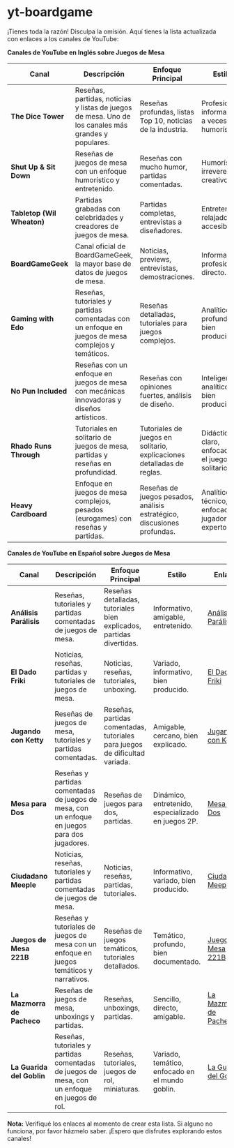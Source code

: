 # yt-boardgame

¡Tienes toda la razón! Disculpa la omisión. Aquí tienes la lista actualizada con enlaces a los canales de YouTube:

**Canales de YouTube en Inglés sobre Juegos de Mesa**

| Canal                     | Descripción                                                                                                     | Enfoque Principal                                                                        | Estilo                                               | Enlace                                                                       |
| -------------------------- | --------------------------------------------------------------------------------------------------------------- | ---------------------------------------------------------------------------------------- | --------------------------------------------------- | ---------------------------------------------------------------------------- |
| **The Dice Tower**        | Reseñas, partidas, noticias y listas de juegos de mesa. Uno de los canales más grandes y populares.           | Reseñas profundas, listas Top 10, noticias de la industria.                                | Profesional, informativo, a veces humorístico.       | [The Dice Tower](https://www.youtube.com/@TheDiceTower)                     |
| **Shut Up & Sit Down**    | Reseñas de juegos de mesa con un enfoque humorístico y entretenido.                                            | Reseñas con mucho humor, partidas comentadas.                                           | Humorístico, irreverente, creativo.                  | [Shut Up & Sit Down](https://www.youtube.com/@shutupandsitdown)                |
| **Tabletop (Wil Wheaton)** | Partidas grabadas con celebridades y creadores de juegos de mesa.                                           | Partidas completas, entrevistas a diseñadores.                                           | Entretenido, relajado, accesible.                   | [Tabletop (Wil Wheaton)](https://www.youtube.com/@tabletop)                  |
| **BoardGameGeek**        | Canal oficial de BoardGameGeek, la mayor base de datos de juegos de mesa.                                      | Noticias, previews, entrevistas, demostraciones.                                       | Informativo, profesional, directo.                  | [BoardGameGeek](https://www.youtube.com/@boardgamegeek)                       |
| **Gaming with Edo**      | Reseñas, tutoriales y partidas comentadas con un enfoque en juegos de mesa complejos y temáticos.            | Reseñas detalladas, tutoriales para juegos complejos.                                     | Analítico, profundo, bien producido.                | [Gaming with Edo](https://www.youtube.com/@GamingwithEdo)                    |
| **No Pun Included**      | Reseñas con un enfoque en juegos de mesa con mecánicas innovadoras y diseños artísticos.                      | Reseñas con opiniones fuertes, análisis de diseño.                                          | Inteligente, analítico, bien producido.            | [No Pun Included](https://www.youtube.com/@NoPunIncluded)                    |
| **Rhado Runs Through**     | Tutoriales en solitario de juegos de mesa, partidas y reseñas en profundidad.                                    | Tutoriales de juegos en solitario, explicaciones detalladas de reglas.                   | Didáctico, claro, enfocado en el juego en solitario. | [Rhado Runs Through](https://www.youtube.com/@rahdo)                          |
| **Heavy Cardboard**       | Enfoque en juegos de mesa complejos, pesados (eurogames) con reseñas y partidas.                                 | Reseñas de juegos pesados, análisis estratégico, discusiones profundas.                  | Analítico, técnico, enfocado en jugadores expertos.  | [Heavy Cardboard](https://www.youtube.com/@HeavyCardboard)                    |

**Canales de YouTube en Español sobre Juegos de Mesa**

| Canal                           | Descripción                                                                                               | Enfoque Principal                                                              | Estilo                                              | Enlace                                                                        |
| -------------------------------- | --------------------------------------------------------------------------------------------------------- | ------------------------------------------------------------------------------ | -------------------------------------------------- | ----------------------------------------------------------------------------- |
| **Análisis Parálisis**            | Reseñas, tutoriales y partidas comentadas de juegos de mesa.                                            | Reseñas detalladas, tutoriales bien explicados, partidas divertidas.        | Informativo, amigable, entretenido.                | [Análisis Parálisis](https://www.youtube.com/@AnalisisParalisis)                |
| **El Dado Friki**                 | Noticias, reseñas, partidas y tutoriales de juegos de mesa.                                               | Noticias, reseñas, tutoriales, unboxing.                                       | Variado, informativo, bien producido.             | [El Dado Friki](https://www.youtube.com/@ElDadoFriki)                         |
| **Jugando con Ketty**            | Reseñas de juegos de mesa, tutoriales y partidas comentadas.                                             | Reseñas, partidas comentadas, tutoriales para juegos de dificultad variada. | Amigable, cercano, bien explicado.               | [Jugando con Ketty](https://www.youtube.com/@JugandoconKetty)                 |
| **Mesa para Dos**                | Reseñas y partidas comentadas de juegos de mesa, con un enfoque en juegos para dos jugadores.             | Reseñas de juegos para dos, partidas.                                         | Dinámico, entretenido, especializado en juegos 2P. | [Mesa para Dos](https://www.youtube.com/@MesaparaDos)                         |
| **Ciudadano Meeple**            | Noticias, reseñas, tutoriales y partidas comentadas de juegos de mesa.                                     | Noticias, reseñas, partidas, tutoriales.                                       | Informativo, variado, bien producido.             | [Ciudadano Meeple](https://www.youtube.com/@CiudadanoMeeple)                 |
| **Juegos de Mesa 221B**          | Reseñas y tutoriales de juegos de mesa con un enfoque en juegos temáticos y narrativos.                   | Reseñas de juegos temáticos, tutoriales detallados.                           | Temático, profundo, bien documentado.             | [Juegos de Mesa 221B](https://www.youtube.com/@JuegosdeMesa221B)              |
| **La Mazmorra de Pacheco**      | Reseñas de juegos de mesa, unboxings y partidas.                                                          | Reseñas, unboxings, partidas.                                                | Sencillo, directo, amigable.                      | [La Mazmorra de Pacheco](https://www.youtube.com/@lamazmorradepacheco)       |
| **La Guarida del Goblin**        | Reseñas, tutoriales y partidas comentadas de juegos de mesa, con un enfoque en juegos de rol.         | Reseñas, tutoriales, juegos de rol, miniaturas.                               | Variado, temático, enfocado en el mundo goblin.    | [La Guarida del Goblin](https://www.youtube.com/@LaGuaridadelGoblin)           |

**Nota:** Verifiqué los enlaces al momento de crear esta lista. Si alguno no funciona, por favor házmelo saber. ¡Espero que disfrutes explorando estos canales!
